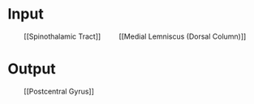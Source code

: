 # Input
$\qquad$[[Spinothalamic Tract]]
$\qquad$[[Medial Lemniscus (Dorsal Column)]]
# Output
$\qquad$[[Postcentral Gyrus]]